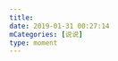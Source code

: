 ```yaml
---
title: 
date: 2019-01-31 00:27:14
mCategories: [说说]
type: moment
---
```


<div id="pics-20190131002714"></div>

<script>
var data = [
    {"link": "2019-01-31_000002.jpeg", "type": "shuoshuo"}
];
picsRender(data, "pics-20190131002714");
</script>
